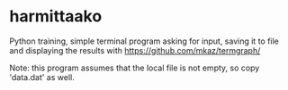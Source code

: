 # harmittaako
Python training, simple terminal program asking for input, saving it to file and displaying the results with https://github.com/mkaz/termgraph/

Note: this program assumes that the local file is not empty, so copy 'data.dat' as well.